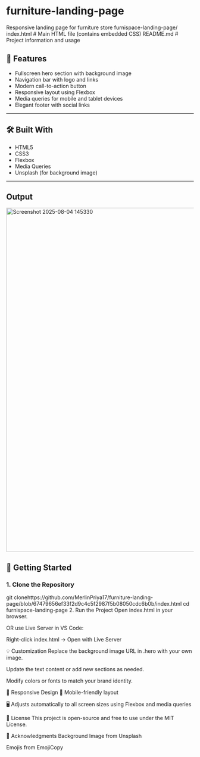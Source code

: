 # furniture-landing-page
Responsive landing page for furniture store
furnispace-landing-page/
 index.html # Main HTML file (contains embedded CSS)
 README.md # Project information and usage



## 🎯 Features

- Fullscreen hero section with background image
- Navigation bar with logo and links
- Modern call-to-action button
- Responsive layout using Flexbox
- Media queries for mobile and tablet devices
- Elegant footer with social links

---

## 🛠️ Built With

- HTML5
- CSS3
- Flexbox
- Media Queries
- Unsplash (for background image)

---
## Output
<img width="1903" height="924" alt="Screenshot 2025-08-04 145330" src="https://github.com/user-attachments/assets/e2ba5829-0e91-481d-bc7b-b9b3964238c0" />


## 🚀 Getting Started

### 1. Clone the Repository

git clonehttps://github.com/MerlinPriya17/furniture-landing-page/blob/67479656ef33f2d9c4c5f2987f5b08050cdc6b0b/index.html
cd furnispace-landing-page
2. Run the Project
Open index.html in your browser.

OR use Live Server in VS Code:

Right-click index.html → Open with Live Server

💡 Customization
Replace the background image URL in .hero with your own image.

Update the text content or add new sections as needed.

Modify colors or fonts to match your brand identity.

📱 Responsive Design
📱 Mobile-friendly layout

🖥️ Adjusts automatically to all screen sizes using Flexbox and media queries

📜 License
This project is open-source and free to use under the MIT License.

🙌 Acknowledgments
Background Image from Unsplash

Emojis from EmojiCopy





